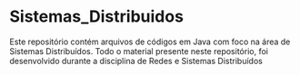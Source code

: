 # Sistemas_Distribuidos
Este repositório contém arquivos de códigos em Java com foco na área de Sistemas Distribuídos. Todo o material presente neste repositório, foi desenvolvido durante a disciplina de Redes e Sistemas Distribuídos
